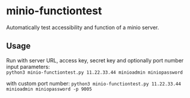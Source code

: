 # minio-functiontest
Automatically test accessibility and function of a minio server.

## Usage
Run with server URL, access key, secret key and optionally port number input parameters:<br>
```python3 minio-functiontest.py 11.22.33.44 minioadmin miniopassword```

with custom port number:
```python3 minio-functiontest.py 11.22.33.44 minioadmin miniopassword -p 9005```

